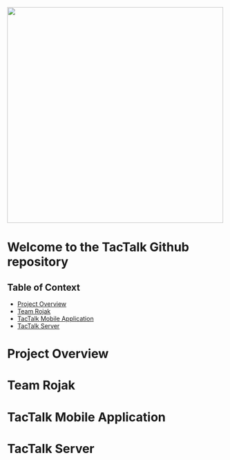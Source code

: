 <img src="https://user-images.githubusercontent.com/47331914/107634443-6bbb5a00-6c61-11eb-9848-96de9bc3ea0f.PNG" width=500>

# Welcome to the TacTalk Github repository

## Table of Context

- [Project Overview](#project-overview) 
- [Team Rojak](#team-rojak)
- [TacTalk Mobile Application](#tactalk-mobile-application)
- [TacTalk Server](#tactalk-server)

# Project Overview
# Team Rojak
# TacTalk Mobile Application
# TacTalk Server
